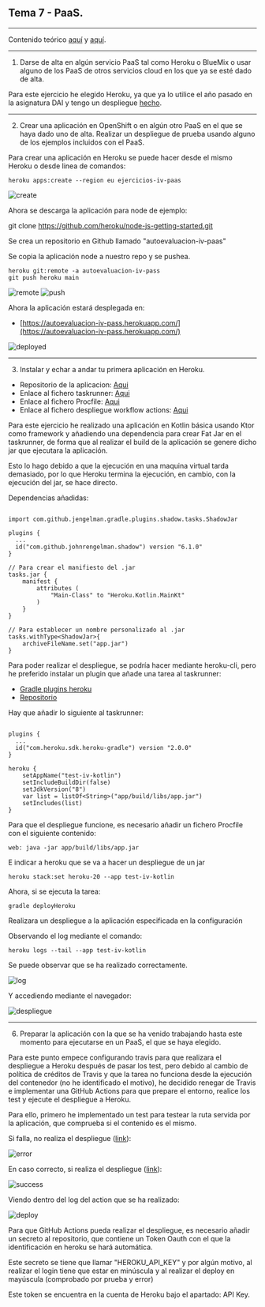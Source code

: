 ## Tema 7 - PaaS.

---

Contenido teórico [aquí](https://github.com/JJ/IV/blob/master/documentos/temas/PaaS.md) y [aquí](http://jj.github.io/IV/documentos/temas/PaaS).

---

1. Darse de alta en algún servicio PaaS tal como Heroku o BlueMix o usar alguno de los PaaS de otros servicios cloud en los que ya se esté dado de alta.

Para este ejercicio he elegido Heroku, ya que ya lo utilice el año pasado en la asignatura DAI y tengo un despliegue [hecho](https://practica9-dai1920.herokuapp.com).

---

2. Crear una aplicación en OpenShift o en algún otro PaaS en el que se haya dado uno de alta. Realizar un despliegue de prueba usando alguno de los ejemplos incluidos con el PaaS.

Para crear una aplicación en Heroku se puede hacer desde el mismo Heroku o desde linea de comandos:

```
heroku apps:create --region eu ejercicios-iv-paas
```
![create](img/Tema7/2-2-create.png)

Ahora se descarga la aplicación para node de ejemplo:

git clone https://github.com/heroku/node-js-getting-started.git

Se crea un repositorio en Github llamado "autoevaluacion-iv-paas"

Se copia la aplicación node a nuestro repo y se pushea.

```
heroku git:remote -a autoevaluacion-iv-pass
git push heroku main
```

![remote](img/Tema7/2-2-remote.png)
![push](img/Tema7/2-2-push.png)


Ahora la aplicación estará desplegada en:

- [https://autoevaluacion-iv-pass.herokuapp.com/](https://autoevaluacion-iv-pass.herokuapp.com/)

![deployed](img/Tema7/2-2-despliegue.png)

---

3. Instalar y echar a andar tu primera aplicación en Heroku.

- Repositorio de la aplicacion: [Aqui](https://github.com/rauldpm/IV-Heroku-Test-Kotlin)
- Enlace al fichero taskrunner: [Aqui](https://github.com/rauldpm/IV-Heroku-Test-Kotlin/blob/main/app/build.gradle.kts)
- Enlace al fichero Procfile: [Aqui](https://github.com/rauldpm/IV-Heroku-Test-Kotlin/blob/main/Procfile)
- Enlace al fichero despliegue workflow actions: [Aqui](https://github.com/rauldpm/IV-Heroku-Test-Kotlin/blob/main/.github/workflows/heroku.yml)

Para este ejercicio he realizado una aplicación en Kotlin básica usando Ktor como framework y añadiendo una dependencia para crear Fat Jar en el taskrunner, de forma que al realizar el build de la aplicación se genere dicho jar que ejecutara la aplicación.

Esto lo hago debido a que la ejecución en una maquina virtual tarda demasiado, por lo que Heroku termina la ejecución, en cambio, con la ejecución del jar, se hace directo.



Dependencias añadidas:

```

import com.github.jengelman.gradle.plugins.shadow.tasks.ShadowJar

plugins {
  ...
  id("com.github.johnrengelman.shadow") version "6.1.0"
}

// Para crear el manifiesto del .jar
tasks.jar {
    manifest {
        attributes (
            "Main-Class" to "Heroku.Kotlin.MainKt"
        )
    }
}

// Para establecer un nombre personalizado al .jar
tasks.withType<ShadowJar>{ 
    archiveFileName.set("app.jar")
}

```

Para poder realizar el despliegue, se podría hacer mediante heroku-cli, pero he preferido instalar un plugin que añade una tarea al taskrunner:

- [Gradle plugins heroku](https://plugins.gradle.org/plugin/com.heroku.sdk.heroku-gradle)
- [Repositorio](https://github.com/heroku/heroku-gradle)

Hay que añadir lo siguiente al taskrunner:


```

plugins {
  ...
  id("com.heroku.sdk.heroku-gradle") version "2.0.0"
}

heroku {
    setAppName("test-iv-kotlin")
    setIncludeBuildDir(false)
    setJdkVersion("8")
    var list = listOf<String>("app/build/libs/app.jar")
    setIncludes(list)
}

```

Para que el despliegue funcione, es necesario añadir un fichero Procfile con el siguiente contenido:

```
web: java -jar app/build/libs/app.jar
```

E indicar a heroku que se va a hacer un despliegue de un jar

```
heroku stack:set heroku-20 --app test-iv-kotlin
```

Ahora, si se ejecuta la tarea:

```
gradle deployHeroku
```

Realizara un despliegue a la aplicación especificada en la configuración

Observando el log mediante el comando:

```
heroku logs --tail --app test-iv-kotlin
```

Se puede observar que se ha realizado correctamente.

![log](img/Tema7/3-log.png)

Y accediendo mediante el navegador:

![despliegue](img/Tema7/3-despliegue.png)

---

6. Preparar la aplicación con la que se ha venido trabajando hasta este momento para ejecutarse en un PaaS, el que se haya elegido.

Para este punto empece configurando travis para que realizara el despliegue a Heroku después de pasar los test, pero debido al cambio de política de créditos de Travis y que la tarea no funciona desde la ejecución del contenedor (no he identificado el motivo), he decidido renegar de Travis e implementar una GitHub Actions para que prepare el entorno, realice los test y ejecute el despliegue a Heroku.

Para ello, primero he implementado un test para testear la ruta servida por la aplicación, que comprueba si el contenido es el mismo.

Si falla, no realiza el despliegue ([link](https://github.com/rauldpm/IV-Heroku-Test-Kotlin/runs/1677224849?check_suite_focus=true)):

![error](img/Tema7/6-error.png)

En caso correcto, si realiza el despliegue ([link](https://github.com/rauldpm/IV-Heroku-Test-Kotlin/runs/1677231197?check_suite_focus=true)):

![success](img/Tema7/6-success.png)

Viendo dentro del log del action que se ha realizado:

![deploy](img/Tema7/6-deploy.png)

Para que GitHub Actions pueda realizar el despliegue, es necesario añadir un secreto al repositorio, que contiene un Token Oauth con el que la identificación en heroku se hará automática.

Este secreto se tiene que llamar "HEROKU_API_KEY" y por algún motivo, al realizar el login tiene que estar en minúscula y al realizar el deploy en mayúscula (comprobado por prueba y error)

Este token se encuentra en la cuenta de Heroku bajo el apartado: API Key.